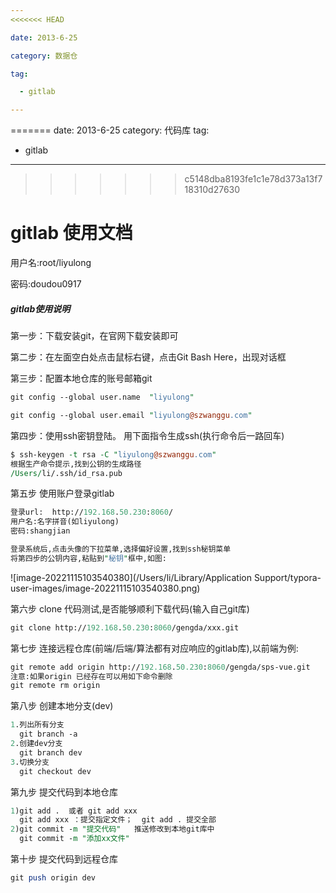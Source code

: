 ```yaml
---
<<<<<<< HEAD

date: 2013-6-25

category: 数据仓

tag:

  - gitlab

---
```


=======
date: 2013-6-25
category: 代码库
tag:
  - gitlab
---
>>>>>>> c5148dba8193fe1c1e78d373a13f718310d27630
#  gitlab 使用文档                                           

用户名:root/liyulong

密码:doudou0917

##### gitlab使用说明

第一步：下载安装git，在官网下载安装即可

第二步：在左面空白处点击鼠标右键，点击Git Bash Here，出现对话框

第三步：配置本地仓库的账号邮箱git

```perl
git config --global user.name  "liyulong"

git config --global user.email "liyulong@szwanggu.com"
```



第四步：使用ssh密钥登陆。
用下面指令生成ssh(执行命令后一路回车)

```perl
$ ssh-keygen -t rsa -C "liyulong@szwanggu.com"
根据生产命令提示,找到公钥的生成路径
/Users/li/.ssh/id_rsa.pub
```

第五步 使用账户登录gitlab

```perl
登录url:  http://192.168.50.230:8060/
用户名:名字拼音(如liyulong)
密码:shangjian

登录系统后,点击头像的下拉菜单,选择偏好设置,找到ssh秘钥菜单
将第四步的公钥内容,粘贴到"秘钥"框中,如图:
```

![image-20221115103540380](/Users/li/Library/Application Support/typora-user-images/image-20221115103540380.png)





第六步 clone 代码测试,是否能够顺利下载代码(输入自己git库)

```perl
git clone http://192.168.50.230:8060/gengda/xxx.git
```

第七步 连接远程仓库(前端/后端/算法都有对应响应的gitlab库),以前端为例:

```perl
git remote add origin http://192.168.50.230:8060/gengda/sps-vue.git
注意:如果origin 已经存在可以用如下命令删除
git remote rm origin
```

第八步 创建本地分支(dev)

```perl
1.列出所有分支
  git branch -a
2.创建dev分支
  git branch dev
3.切换分支
  git checkout dev
```

第九步 提交代码到本地仓库

```perl
1)git add .  或者 git add xxx
  git add xxx ：提交指定文件；  git add . 提交全部
2)git commit -m "提交代码"   推送修改到本地git库中
  git commit -m "添加xx文件"
```



第十步 提交代码到远程仓库

```perl
git push origin dev
```

